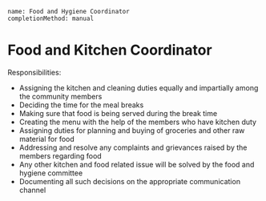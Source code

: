```ngMeta
name: Food and Hygiene Coordinator
completionMethod: manual
```

# Food and Kitchen Coordinator

Responsibilities:
- Assigning the kitchen and cleaning duties equally and impartially among the community members
- Deciding the time for the meal breaks
- Making sure that food is being served during the break time
- Creating the menu with the help of the members who have kitchen duty
- Assigning duties for planning and buying of groceries and other raw material for food
- Addressing and resolve any complaints and grievances raised by the members regarding food
- Any other kitchen and food related issue will be solved by the food and hygiene  committee
- Documenting all such decisions on the appropriate communication channel

